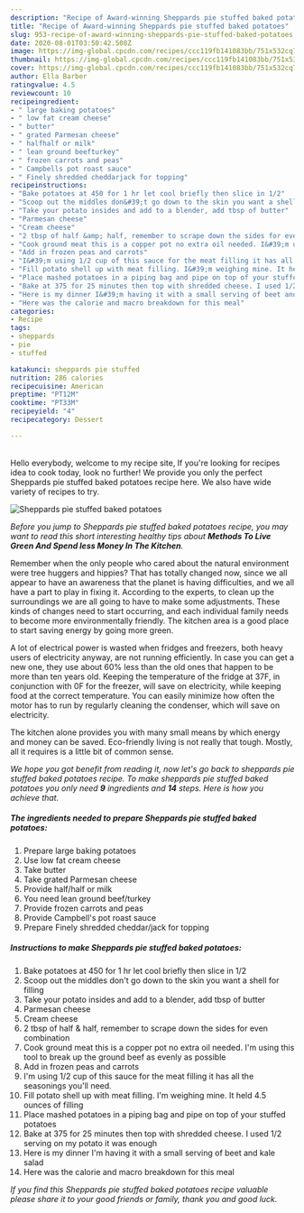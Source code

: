 ```yaml
---
description: "Recipe of Award-winning Sheppards pie stuffed baked potatoes"
title: "Recipe of Award-winning Sheppards pie stuffed baked potatoes"
slug: 953-recipe-of-award-winning-sheppards-pie-stuffed-baked-potatoes
date: 2020-08-01T03:50:42.508Z
image: https://img-global.cpcdn.com/recipes/ccc119fb141083bb/751x532cq70/sheppards-pie-stuffed-baked-potatoes-recipe-main-photo.jpg
thumbnail: https://img-global.cpcdn.com/recipes/ccc119fb141083bb/751x532cq70/sheppards-pie-stuffed-baked-potatoes-recipe-main-photo.jpg
cover: https://img-global.cpcdn.com/recipes/ccc119fb141083bb/751x532cq70/sheppards-pie-stuffed-baked-potatoes-recipe-main-photo.jpg
author: Ella Barber
ratingvalue: 4.5
reviewcount: 10
recipeingredient:
- " large baking potatoes"
- " low fat cream cheese"
- " butter"
- " grated Parmesan cheese"
- " halfhalf or milk"
- " lean ground beefturkey"
- " frozen carrots and peas"
- " Campbells pot roast sauce"
- " Finely shredded cheddarjack for topping"
recipeinstructions:
- "Bake potatoes at 450 for 1 hr let cool briefly then slice in 1/2"
- "Scoop out the middles don&#39;t go down to the skin you want a shell for filling"
- "Take your potato insides and add to a blender, add tbsp of butter"
- "Parmesan cheese"
- "Cream cheese"
- "2 tbsp of half &amp; half, remember to scrape down the sides for even combination"
- "Cook ground meat this is a copper pot no extra oil needed. I&#39;m using this tool to break up the ground beef as evenly as possible"
- "Add in frozen peas and carrots"
- "I&#39;m using 1/2 cup of this sauce for the meat filling it has all the seasonings you&#39;ll need."
- "Fill potato shell up with meat filling. I&#39;m weighing mine. It held 4.5 ounces of filling"
- "Place mashed potatoes in a piping bag and pipe on top of your stuffed potatoes"
- "Bake at 375 for 25 minutes then top with shredded cheese. I used 1/2 serving on my potato it was enough"
- "Here is my dinner I&#39;m having it with a small serving of beet and kale salad"
- "Here was the calorie and macro breakdown for this meal"
categories:
- Recipe
tags:
- sheppards
- pie
- stuffed

katakunci: sheppards pie stuffed 
nutrition: 286 calories
recipecuisine: American
preptime: "PT12M"
cooktime: "PT33M"
recipeyield: "4"
recipecategory: Dessert

---
```

<br>
Hello everybody, welcome to my recipe site, If you're looking for recipes idea to cook today, look no further! We provide you only the perfect Sheppards pie stuffed baked potatoes recipe here. We also have wide variety of recipes to try.
<br>


![Sheppards pie stuffed baked potatoes](https://img-global.cpcdn.com/recipes/ccc119fb141083bb/751x532cq70/sheppards-pie-stuffed-baked-potatoes-recipe-main-photo.jpg)

<i>Before you jump to Sheppards pie stuffed baked potatoes recipe, you may want to read this short interesting healthy tips about 
<strong>Methods To Live Green And Spend less Money In The Kitchen</strong>.</i>
</br>

Remember when the only people who cared about the natural environment were tree huggers and hippies? That has totally changed now, since we all appear to have an awareness that the planet is having difficulties, and we all have a part to play in fixing it. According to the experts, to clean up the surroundings we are all going to have to make some adjustments. These kinds of changes need to start occurring, and each individual family needs to become more environmentally friendly. The kitchen area is a good place to start saving energy by going more green.

A lot of electrical power is wasted when fridges and freezers, both heavy users of electricity anyway, are not running efficiently. In case you can get a new one, they use about 60% less than the old ones that happen to be more than ten years old. Keeping the temperature of the fridge at 37F, in conjunction with 0F for the freezer, will save on electricity, while keeping food at the correct temperature. You can easily minimize how often the motor has to run by regularly cleaning the condenser, which will save on electricity.

The kitchen alone provides you with many small means by which energy and money can be saved. Eco-friendly living is not really that tough. Mostly, all it requires is a little bit of common sense.


<i>We hope you got benefit from reading it, now let's go back to sheppards pie stuffed baked potatoes recipe. To make sheppards pie stuffed baked potatoes you only need <strong>9</strong> ingredients and <strong>14</strong> steps. Here is how you achieve that.
</i>

##### The ingredients needed to prepare Sheppards pie stuffed baked potatoes:

1. Prepare  large baking potatoes
1. Use  low fat cream cheese
1. Take  butter
1. Take  grated Parmesan cheese
1. Provide  half/half or milk
1. You need  lean ground beef/turkey
1. Provide  frozen carrots and peas
1. Provide  Campbell&#39;s pot roast sauce
1. Prepare  Finely shredded cheddar/jack for topping


##### Instructions to make Sheppards pie stuffed baked potatoes:

1. Bake potatoes at 450 for 1 hr let cool briefly then slice in 1/2
1. Scoop out the middles don&#39;t go down to the skin you want a shell for filling
1. Take your potato insides and add to a blender, add tbsp of butter
1. Parmesan cheese
1. Cream cheese
1. 2 tbsp of half &amp; half, remember to scrape down the sides for even combination
1. Cook ground meat this is a copper pot no extra oil needed. I&#39;m using this tool to break up the ground beef as evenly as possible
1. Add in frozen peas and carrots
1. I&#39;m using 1/2 cup of this sauce for the meat filling it has all the seasonings you&#39;ll need.
1. Fill potato shell up with meat filling. I&#39;m weighing mine. It held 4.5 ounces of filling
1. Place mashed potatoes in a piping bag and pipe on top of your stuffed potatoes
1. Bake at 375 for 25 minutes then top with shredded cheese. I used 1/2 serving on my potato it was enough
1. Here is my dinner I&#39;m having it with a small serving of beet and kale salad
1. Here was the calorie and macro breakdown for this meal


<i>If you find this Sheppards pie stuffed baked potatoes recipe valuable please share it to your good friends or family, thank you and good luck.</i>
